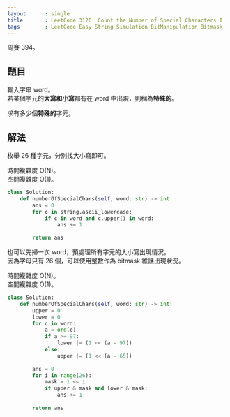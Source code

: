 ```yaml
---
layout      : single
title       : LeetCode 3120. Count the Number of Special Characters I
tags        : LeetCode Easy String Simulation BitManipulation Bitmask
---
```

周賽 394。

## 題目

輸入字串 word。  
若某個字元的**大寫和小寫**都有在 word 中出現，則稱為**特殊的**。  

求有多少個**特殊的**字元。  

## 解法

枚舉 26 種字元，分別找大小寫即可。  

時間複雜度 O(N)。  
空間複雜度 O(1)。  

```python
class Solution:
    def numberOfSpecialChars(self, word: str) -> int:
        ans = 0 
        for c in string.ascii_lowercase:
            if c in word and c.upper() in word:
                ans += 1
                
        return ans
```

也可以先掃一次 word，預處理所有字元的大小寫出現情況。  
因為字母只有 26 個，可以使用整數作為 bitmask 維護出現狀況。  

時間複雜度 O(N)。  
空間複雜度 O(1)。  

```python
class Solution:
    def numberOfSpecialChars(self, word: str) -> int:
        upper = 0
        lower = 0
        for c in word:
            a = ord(c)
            if a >= 97: 
                lower |= (1 << (a - 97))
            else:
                upper |= (1 << (a - 65))
        
        ans = 0
        for i in range(26):
            mask = 1 << i
            if upper & mask and lower & mask:
                ans += 1
                
        return ans
```
